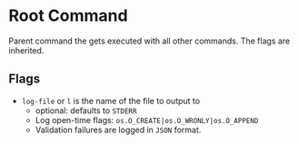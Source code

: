 # Root Command
Parent command the gets executed with all other commands. The flags are inherited. 

## Flags
- `log-file` or `l` is the name of the file to output to
    - optional: defaults to `STDERR`
    - Log open-time flags: `os.O_CREATE|os.O_WRONLY|os.O_APPEND`
    - Validation failures are logged in `JSON` format. 